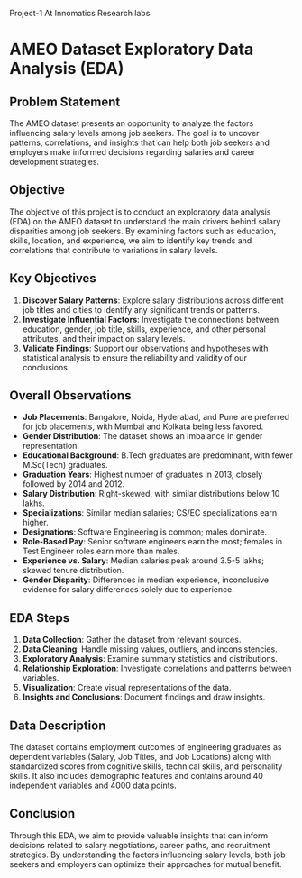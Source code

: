 Project-1 At Innomatics Research labs
# AMEO Dataset Exploratory Data Analysis (EDA)

## Problem Statement
The AMEO dataset presents an opportunity to analyze the factors influencing salary levels among job seekers. The goal is to uncover patterns, correlations, and insights that can help both job seekers and employers make informed decisions regarding salaries and career development strategies.

## Objective
The objective of this project is to conduct an exploratory data analysis (EDA) on the AMEO dataset to understand the main drivers behind salary disparities among job seekers. By examining factors such as education, skills, location, and experience, we aim to identify key trends and correlations that contribute to variations in salary levels.

## Key Objectives
1. **Discover Salary Patterns**: Explore salary distributions across different job titles and cities to identify any significant trends or patterns.
2. **Investigate Influential Factors**: Investigate the connections between education, gender, job title, skills, experience, and other personal attributes, and their impact on salary levels.
3. **Validate Findings**: Support our observations and hypotheses with statistical analysis to ensure the reliability and validity of our conclusions.

## Overall Observations
- **Job Placements**: Bangalore, Noida, Hyderabad, and Pune are preferred for job placements, with Mumbai and Kolkata being less favored.
- **Gender Distribution**: The dataset shows an imbalance in gender representation.
- **Educational Background**: B.Tech graduates are predominant, with fewer M.Sc(Tech) graduates.
- **Graduation Years**: Highest number of graduates in 2013, closely followed by 2014 and 2012.
- **Salary Distribution**: Right-skewed, with similar distributions below 10 lakhs.
- **Specializations**: Similar median salaries; CS/EC specializations earn higher.
- **Designations**: Software Engineering is common; males dominate.
- **Role-Based Pay**: Senior software engineers earn the most; females in Test Engineer roles earn more than males.
- **Experience vs. Salary**: Median salaries peak around 3.5-5 lakhs; skewed tenure distribution.
- **Gender Disparity**: Differences in median experience, inconclusive evidence for salary differences solely due to experience.

## EDA Steps
1. **Data Collection**: Gather the dataset from relevant sources.
2. **Data Cleaning**: Handle missing values, outliers, and inconsistencies.
3. **Exploratory Analysis**: Examine summary statistics and distributions.
4. **Relationship Exploration**: Investigate correlations and patterns between variables.
5. **Visualization**: Create visual representations of the data.
6. **Insights and Conclusions**: Document findings and draw insights.

## Data Description
The dataset contains employment outcomes of engineering graduates as dependent variables (Salary, Job Titles, and Job Locations) along with standardized scores from cognitive skills, technical skills, and personality skills. It also includes demographic features and contains around 40 independent variables and 4000 data points.

## Conclusion
Through this EDA, we aim to provide valuable insights that can inform decisions related to salary negotiations, career paths, and recruitment strategies. By understanding the factors influencing salary levels, both job seekers and employers can optimize their approaches for mutual benefit.
